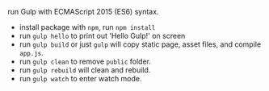 run Gulp with ECMAScript 2015 (ES6) syntax.

- install package with `npm`, run `npm install`
- run `gulp hello` to print out 'Hello Gulp!' on screen
- run `gulp build` or just `gulp` will copy static page, asset files, and compile `app.js`.
- run `gulp clean` to remove `public` folder.
- run `gulp rebuild` will clean and rebuild.
- run `gulp watch` to enter watch mode.
